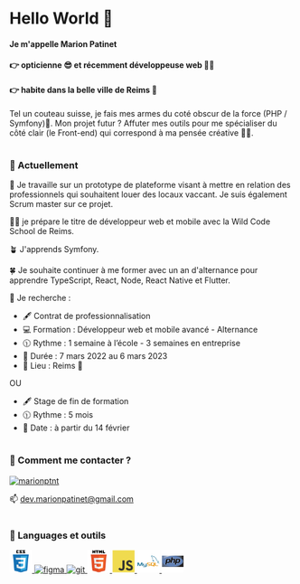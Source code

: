 # Hello World 👋

#### Je m'appelle Marion Patinet
#### 👉 opticienne 😎 et récemment développeuse web 👩‍💻
#### 👉 habite dans la belle ville de Reims 🍾 


Tel un couteau suisse, je fais mes armes du coté obscur de la force (PHP / Symfony)🥷.
Mon projet futur ? Affuter mes outils pour me spécialiser du côté clair (le Front-end) qui correspond à ma pensée créative 👩‍🎨.

#
### 🔷 Actuellement

 🔭 Je travaille sur un prototype de plateforme visant à mettre en relation des professionnels qui souhaitent louer des locaux vaccant. Je suis également Scrum master sur ce projet.
 
👩‍🎓 je prépare le titre de développeur web et mobile avec la Wild Code School de Reims.

🪴 J'apprends Symfony.

🍀 Je souhaite continuer à me former avec un an d'alternance pour apprendre TypeScript, React, Node, React Native et Flutter.

🤔 Je recherche :

- 🖋 Contrat de professionnalisation
- 💻 Formation : Développeur web et mobile avancé - Alternance
- 🕦  Rythme : 1 semaine à l’école - 3 semaines en entreprise
- 📆 Durée : 7 mars 2022 au 6 mars 2023
- 📍 Lieu : Reims 🍾

OU

- 🖋  Stage de fin de formation
- 🕦   Rythme : 5 mois
- 📆  Date : à partir du 14 février

#

### 🔷 Comment me contacter ?

<p align="left">
<a href="https://linkedin.com/in/marionptnt" target="blank"><img align="center" src="https://raw.githubusercontent.com/rahuldkjain/github-profile-readme-generator/master/src/images/icons/Social/linked-in-alt.svg" alt="marionptnt" height="30" width="40" /></a>
</p>
📫 <a href="mailto:dev.marionpatinet@gmail.com">dev.marionpatinet@gmail.com</a>


#

### 🔷 Languages et outils

<p align="left"> <a href="https://www.w3schools.com/css/" target="_blank" rel="noreferrer"> <img src="https://raw.githubusercontent.com/devicons/devicon/master/icons/css3/css3-original-wordmark.svg" alt="css3" width="40" height="40"/> </a> <a href="https://www.figma.com/" target="_blank" rel="noreferrer"> <img src="https://www.vectorlogo.zone/logos/figma/figma-icon.svg" alt="figma" width="40" height="40"/> </a> <a href="https://git-scm.com/" target="_blank" rel="noreferrer"> <img src="https://www.vectorlogo.zone/logos/git-scm/git-scm-icon.svg" alt="git" width="40" height="40"/> </a> <a href="https://www.w3.org/html/" target="_blank" rel="noreferrer"> <img src="https://raw.githubusercontent.com/devicons/devicon/master/icons/html5/html5-original-wordmark.svg" alt="html5" width="40" height="40"/> </a> <a href="https://developer.mozilla.org/en-US/docs/Web/JavaScript" target="_blank" rel="noreferrer"> <img src="https://raw.githubusercontent.com/devicons/devicon/master/icons/javascript/javascript-original.svg" alt="javascript" width="40" height="40"/> </a> <a href="https://www.mysql.com/" target="_blank" rel="noreferrer"> <img src="https://raw.githubusercontent.com/devicons/devicon/master/icons/mysql/mysql-original-wordmark.svg" alt="mysql" width="40" height="40"/> </a> <a href="https://www.php.net" target="_blank" rel="noreferrer"> <img src="https://raw.githubusercontent.com/devicons/devicon/master/icons/php/php-original.svg" alt="php" width="40" height="40"/> </a> </p>

